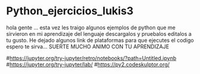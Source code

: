 # Python_ejercicios_lukis3
hola gente ... esta vez les traigo algunos ejemplos de python 
que me sirvieron en mi aprendizaje del lenguaje 
descargalos y pruebalos 
editalos a tu gusto. 
He dejado algunos link de plataformas 
para que ejecutes el codigo 
espero te sirva... 
SUERTE 
MUCHO ANIMO CON TU APRENDIZAJE

#https://jupyter.org/try-jupyter/retro/notebooks/?path=Untitled.ipynb
#https://jupyter.org/try-jupyter/lab/
#https://py2.codeskulptor.org/
